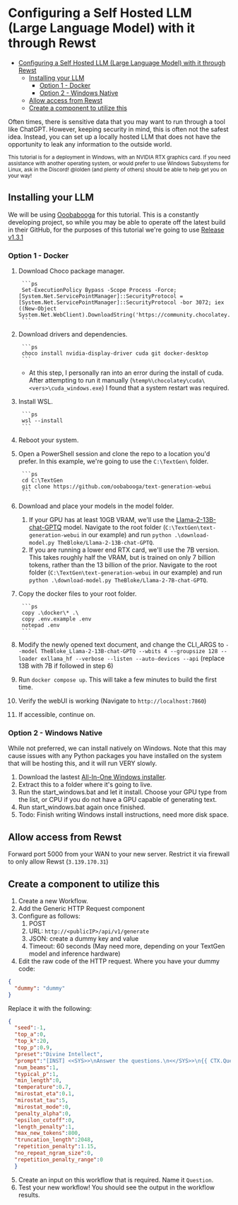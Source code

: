 # Configuring a Self Hosted LLM (Large Language Model) with it through Rewst

- [Configuring a Self Hosted LLM (Large Language Model) with it through Rewst](#configuring-a-self-hosted-llm-large-language-model-with-it-through-rewst)
  - [Installing your LLM](#installing-your-llm)
    - [Option 1 - Docker](#option-1---docker)
    - [Option 2 - Windows Native](#option-2---windows-native)
  - [Allow access from Rewst](#allow-access-from-rewst)
  - [Create a component to utilize this](#create-a-component-to-utilize-this)

Often times, there is sensitive data that you may want to run through a tool like ChatGPT. However, keeping security in mind, this is often not the safest idea. Instead, you can set up a locally hosted LLM that does not have the opportunity to leak any information to the outside world.

<sub>This tutorial is for a deployment in Windows, with an NVIDIA RTX graphics card. If you need assistance with another operating system, or would prefer to use Windows Subsystems for Linux, ask in the Discord! @lolden (and plenty of others) should be able to help get you on your way!</sub>

## Installing your LLM

We will be using [Ooobabooga](https://github.com/oobabooga/text-generation-webui) for this tutorial. This is a constantly developing project, so while you may be able to operate off the latest build in their GitHub, for the purposes of this tutorial we're going to use [Release v1.3.1](https://github.com/oobabooga/text-generation-webui/releases/tag/v1.3.1)

### Option 1 - Docker

1. Download Choco package manager.

        ```ps
        Set-ExecutionPolicy Bypass -Scope Process -Force; [System.Net.ServicePointManager]::SecurityProtocol = [System.Net.ServicePointManager]::SecurityProtocol -bor 3072; iex ((New-Object System.Net.WebClient).DownloadString('https://community.chocolatey.org/install.ps1'))
        ```

2. Download drivers and dependencies.

        ```ps
        choco install nvidia-display-driver cuda git docker-desktop
        ```

      * At this step, I personally ran into an error during the install of cuda. After attempting to run it manually (`%temp%\chocolatey\cuda\<vers>\cuda_windows.exe`) I found that a system restart was required.

3. Install WSL.

        ```ps
        wsl --install
        ```

4. Reboot your system.
5. Open a PowerShell session and clone the repo to a location you'd prefer. In this example, we're going to use the `C:\TextGen\` folder.

        ```ps
        cd C:\TextGen
        git clone https://github.com/oobabooga/text-generation-webui
        ```

6. Download and place your models in the model folder.
   1. If your GPU has at least 10GB VRAM, we'll use the [Llama-2-13B-chat-GPTQ](https://huggingface.co/TheBloke/Llama-2-13B-chat-GPTQ) model. Navigate to the root folder (`C:\TextGen\text-generation-webui` in our example) and run `python .\download-model.py TheBloke/Llama-2-13B-chat-GPTQ`.
   2. If you are running a lower end RTX card, we'll use the 7B version. This takes roughly half the VRAM, but is trained on only 7 billion tokens, rather than the 13 billion of the prior. Navigate to the root folder (`C:\TextGen\text-generation-webui` in our example) and run `python .\download-model.py TheBloke/Llama-2-7B-chat-GPTQ`.
7. Copy the docker files to your root folder.

        ```ps
        copy .\docker\* .\
        copy .env.example .env
        notepad .env
        ```

8. Modify the newly opened text document, and change the CLI_ARGS to `--model TheBloke_Llama-2-13B-chat-GPTQ --wbits 4 --groupsize 128 --loader exllama_hf --verbose --listen --auto-devices --api` (replace 13B with 7B if followed in step 6)
9. Run `docker compose up`. This will take a few minutes to build the first time.
10. Verify the webUI is working (Navigate to `http://localhost:7860`)
11. If accessible, continue on.

### Option 2 - Windows Native

While not preferred, we can install natively on Windows. Note that this may cause issues with any Python packages you have installed on the system that will be hosting this, and it will run VERY slowly.

1. Download the lastest [All-In-One Windows installer](https://github.com/oobabooga/text-generation-webui/releases/download/installers/oobabooga_windows.zip).
2. Extract this to a folder where it's going to live.
3. Run the start_windows.bat and let it install. Choose your GPU type from the list, or CPU if you do not have a GPU capable of generating text.
4. Run start_windows.bat again once finished.
5. Todo: Finish writing Windows install instructions, need more disk space.

## Allow access from Rewst

Forward port 5000 from your WAN to your new server. Restrict it via firewall to only allow Rewst (`3.139.170.31`)

## Create a component to utilize this

1. Create a new Workflow.
2. Add the Generic HTTP Request component
3. Configure as follows:
   1. POST
   2. URL: `http://<publicIP>/api/v1/generate`
   3. JSON: create a dummy key and value
   4. Timeout: 60 seconds (May need more, depending on your TextGen model and inference hardware)
4. Edit the raw code of the HTTP request. Where you have your dummy code:

```json
{
  "dummy": "dummy"
}
```

  Replace it with the following:

```json
{
  "seed":-1,
  "top_a":0,
  "top_k":20,
  "top_p":0.9,
  "preset":"Divine Intellect",
  "prompt":"[INST] <<SYS>>\nAnswer the questions.\n<</SYS>>\n{{ CTX.Question }} [/INST]",
  "num_beams":1,
  "typical_p":1,
  "min_length":0,
  "temperature":0.7,
  "mirostat_eta":0.1,
  "mirostat_tau":5,
  "mirostat_mode":0,
  "penalty_alpha":0,
  "epsilon_cutoff":0,
  "length_penalty":1,
  "max_new_tokens":800,
  "truncation_length":2048,
  "repetition_penalty":1.15,
  "no_repeat_ngram_size":0,
  "repetition_penalty_range":0
  }
```

5. Create an input on this workflow that is required. Name it `Question`.
6. Test your new workflow! You should see the output in the workflow results.
